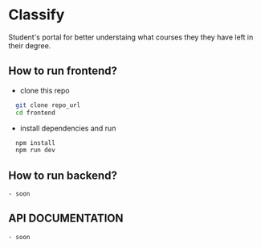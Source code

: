 # Classify

Student's portal for better understaing what courses they they have left in their degree.

## How to run frontend?

- clone this repo

```bash
  git clone repo_url
  cd frontend
```

- install dependencies and run

```bash
  npm install
  npm run dev
```

## How to run backend?

    - soon

## API DOCUMENTATION

    - soon
